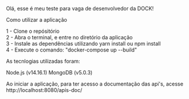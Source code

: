 Olá, esse é meu teste para vaga de desenvolvedor da DOCK!

Como utilizar a aplicação

1 - Clone o repósitório\
2 - Abra o terminal, e entre no diretório da aplicação\
3 - Instale as dependências utilizando yarn install ou npm install\
4 - Execute o comando: "docker-compose up --build"

As tecnlogias utilizadas foram:

Node.js (v14.16.1)
MongoDB (v5.0.3)

Ao iniciar a aplicação, para ter acesso a documentação das api's, acesse http://localhost:8080/apis-doc/
